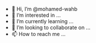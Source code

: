- 👋 Hi, I’m @mohamed-wahb
- 👀 I’m interested in ...
- 🌱 I’m currently learning ...
- 💞️ I’m looking to collaborate on ...
- 📫 How to reach me ...

<!---
mohamed-wahb/mohamed-wahb is a ✨ special ✨ repository because its `README.md` (this file) appears on your GitHub profile.
You can click the Preview link to take a look at your changes.
--->
